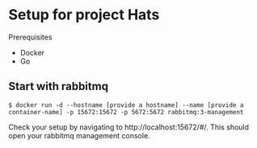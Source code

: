 # Setup for project Hats

Prerequisites
* Docker
* Go

## Start with rabbitmq

```
$ docker run -d --hostname [provide a hostname] --name [provide a container-name] -p 15672:15672 -p 5672:5672 rabbitmq:3-management
```

Check your setup by navigating to  http://localhost:15672/#/. This should open your rabbitmq management console.
 